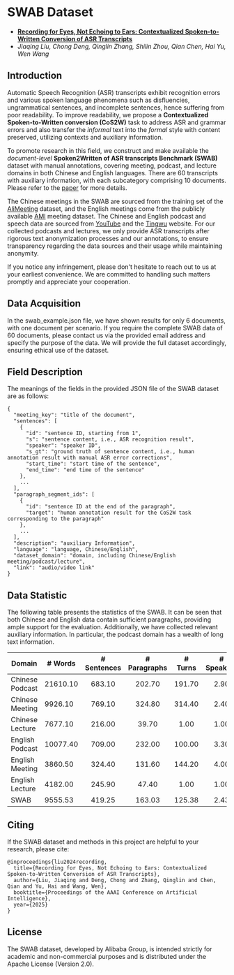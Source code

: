 # SWAB Dataset

- [**Recording for Eyes, Not Echoing to Ears: Contextualized Spoken-to-Written Conversion of ASR Transcripts**](https://arxiv.org/abs/2408.09688)
- *Jiaqing Liu, Chong Deng, Qinglin Zhang, Shilin Zhou, Qian Chen, Hai Yu, Wen Wang*

## Introduction

Automatic Speech Recognition (ASR) transcripts exhibit recognition errors and various spoken language phenomena such as disfluencies, ungrammatical sentences, and incomplete sentences, hence suffering from poor readability. To improve readability, we propose a **Contextualized Spoken-to-Written conversion (CoS2W)** task to address ASR and grammar errors and also transfer the *informal* text into the *formal* style with content preserved, utilizing contexts and auxiliary information.

To promote research in this field, we construct and make available the *document-level* **Spoken2Written of ASR transcripts Benchmark (SWAB)** dataset with manual annotations, covering meeting, podcast, and lecture domains in both Chinese and English languages.
There are 60 transcripts with auxiliary information, with each subcategory comprising 10 documents. 
Please refer to the [paper](https://arxiv.org/abs/2408.09688) for more details.

The Chinese meetings in the SWAB are sourced from the training set of the [AliMeeting](https://www.modelscope.cn/datasets/modelscope/AliMeeting/files) dataset, 
and the English meetings come from the publicly available [AMI](https://groups.inf.ed.ac.uk/ami/corpus/) meeting dataset. 
The Chinese and English podcast and speech data are sourced from [YouTube](https://www.youtube.com/) and the [Tingwu](https://tingwu.aliyun.com/discover) website. 
For our collected podcasts and lectures, we only provide ASR transcripts after rigorous text anonymization processes and our annotations, to ensure transparency regarding the data sources and their usage while maintaining anonymity.

If you notice any infringement, please don't hesitate to reach out to us at your earliest convenience. We are committed to handling such matters promptly and appreciate your cooperation.

## Data Acquisition

In the swab_example.json file, we have shown results for only 6 documents, with one document per scenario. 
If you require the complete SWAB data of 60 documents, please contact us via the provided email address and specify the purpose of the data. We will provide the full dataset accordingly, ensuring ethical use of the dataset.


## Field Description

The meanings of the fields in the provided JSON file of the SWAB dataset are as follows:

```shell
{
  "meeting_key": "title of the document",
  "sentences": [
    {
      "id": "sentence ID, starting from 1",
      "s": "sentence content, i.e., ASR recognition result",
      "speaker": "speaker ID",
      "s_gt": "ground truth of sentence content, i.e., human annotation result with manual ASR error corrections",
      "start_time": "start time of the sentence",
      "end_time": "end time of the sentence"
    },
    ...
  ],
  "paragraph_segment_ids": [
    {
      "id": "sentence ID at the end of the paragraph",
      "target": "human annotation result for the CoS2W task corresponding to the paragraph"
    },
    ...
  ],
  "description": "auxiliary Information",
  "language": "language, Chinese/English",
  "dataset_domain": "domain, including Chinese/English meeting/podcast/lecture",
  "link": "audio/video link"
}
```

## Data Statistic

The following table presents the statistics of the SWAB. 
It can be seen that both Chinese and English data contain sufficient paragraphs, providing ample support for the evaluation. 
Additionally, we have collected relevant auxiliary information. In particular, the podcast domain has a wealth of long text information.

| Domain          | # Words  | # Sentences | # Paragraphs | # Turns | # Speakers | # Auxiliary |
|-----------------|----------|:-----------:|:------------:|:-------:|:----------:|:-----------:|
| Chinese Podcast | 21610.10 |   683.10    |    202.70    | 191.70  |    2.90    |   2051.30   |
| Chinese Meeting | 9926.10  |   769.10    |    324.80    | 314.40  |    2.40    |   135.70    |
| Chinese Lecture | 7677.10  |   216.00    |    39.70     |  1.00   |    1.00    |    73.90    |
| English Podcast | 10077.40 |   709.00    |    232.00    | 100.00  |    3.30    |   192.70    |
| English Meeting | 3860.50  |   324.40    |    131.60    | 144.20  |    4.00    |   212.60    |
| English Lecture | 4182.00  |   245.90    |    47.40     |  1.00   |    1.00    |    91.00    |
| SWAB            | 9555.53  |   419.25    |    163.03    | 125.38  |    2.43    |   459.53    |


## Citing
If the SWAB dataset and methods in this project are helpful to your research, please cite:

```shell
@inproceedings{liu2024recording,
  title={Recording for Eyes, Not Echoing to Ears: Contextualized Spoken-to-Written Conversion of ASR Transcripts},
  author={Liu, Jiaqing and Deng, Chong and Zhang, Qinglin and Chen, Qian and Yu, Hai and Wang, Wen},
  booktitle={Proceedings of the AAAI Conference on Artificial Intelligence},
  year={2025}
}

```

## License
The SWAB dataset, developed by Alibaba Group, 
is intended strictly for academic and non-commercial purposes 
and is distributed under the Apache License (Version 2.0). 

